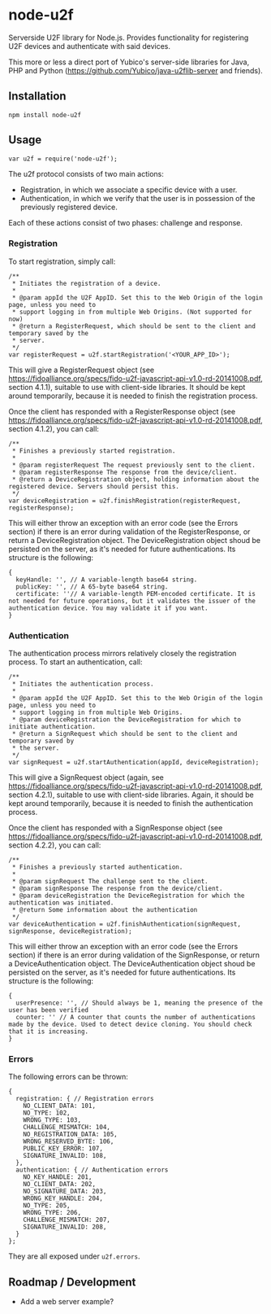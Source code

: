 node-u2f
==================

Serverside U2F library for Node.js. Provides functionality for registering U2F devices and authenticate with said devices.

This more or less a direct port of Yubico's server-side libraries for Java, PHP and Python (https://github.com/Yubico/java-u2flib-server and friends).

Installation
------------

```
npm install node-u2f
```


Usage
-----

```
var u2f = require('node-u2f');
```

The u2f protocol consists of two main actions:

- Registration, in which we associate a specific device with a user.
- Authentication, in which we verify that the user is in possession of the previously registered device.

Each of these actions consist of two phases: challenge and response.

### Registration

To start registration, simply call:

```
/**
 * Initiates the registration of a device.
 *
 * @param appId the U2F AppID. Set this to the Web Origin of the login page, unless you need to
 * support logging in from multiple Web Origins. (Not supported for now)
 * @return a RegisterRequest, which should be sent to the client and temporary saved by the
 * server.
 */
var registerRequest = u2f.startRegistration('<YOUR_APP_ID>');
```

This will give a RegisterRequest object (see https://fidoalliance.org/specs/fido-u2f-javascript-api-v1.0-rd-20141008.pdf, section 4.1.1), suitable to use with client-side libraries. It should be kept around temporarily, because it is needed to finish the registration process.

Once the client has responded with a RegisterResponse object (see https://fidoalliance.org/specs/fido-u2f-javascript-api-v1.0-rd-20141008.pdf, section 4.1.2), you can call:

```
/**
 * Finishes a previously started registration.
 *
 * @param registerRequest The request previously sent to the client.
 * @param registerResponse The response from the device/client.
 * @return a DeviceRegistration object, holding information about the registered device. Servers should persist this.
 */
var deviceRegistration = u2f.finishRegistration(registerRequest, registerResponse);
```
This will either throw an exception with an error code (see the Errors section) if there is an error during validation of the RegisterResponse, or return a DeviceRegistration object. The DeviceRegistration object shoud be persisted on the server, as it's needed for future authentications. Its structure is the following:

```
{
  keyHandle: '', // A variable-length base64 string.
  publicKey: '', // A 65-byte base64 string.
  certificate: ''// A variable-length PEM-encoded certificate. It is not needed for future operations, but it validates the issuer of the authentication device. You may validate it if you want.
}
```

### Authentication

The authentication process mirrors relatively closely the registration process. To start an authentication, call:

```
/**
 * Initiates the authentication process.
 *
 * @param appId the U2F AppID. Set this to the Web Origin of the login page, unless you need to
 * support logging in from multiple Web Origins.
 * @param deviceRegistration the DeviceRegistration for which to initiate authentication.
 * @return a SignRequest which should be sent to the client and temporary saved by
 * the server.
 */
var signRequest = u2f.startAuthentication(appId, deviceRegistration);
```
This will give a SignRequest object (again, see https://fidoalliance.org/specs/fido-u2f-javascript-api-v1.0-rd-20141008.pdf, section 4.2.1), suitable to use with client-side libraries. Again, it should be kept around temporarily, because it is needed to finish the authentication process.

Once the client has responded with a SignResponse object (see https://fidoalliance.org/specs/fido-u2f-javascript-api-v1.0-rd-20141008.pdf, section 4.2.2), you can call:

```
/**
 * Finishes a previously started authentication.
 *
 * @param signRequest The challenge sent to the client.
 * @param signResponse The response from the device/client.
 * @param deviceRegistration the DeviceRegistration for which the authentication was initiated.
 * @return Some information about the authentication
 */
var deviceAuthentication = u2f.finishAuthentication(signRequest, signResponse, deviceRegistration);
```

This will either throw an exception with an error code (see the Errors section) if there is an error during validation of the SignResponse, or return a DeviceAuthentication object. The DeviceAuthentication object shoud be persisted on the server, as it's needed for future authentications. Its structure is the following:

```
{
  userPresence: '', // Should always be 1, meaning the presence of the user has been verified
  counter: '' // A counter that counts the number of authentications made by the device. Used to detect device cloning. You should check that it is increasing.
}
```

### Errors

The following errors can be thrown:

```
{
  registration: { // Registration errors
    NO_CLIENT_DATA: 101,
    NO_TYPE: 102,
    WRONG_TYPE: 103,
    CHALLENGE_MISMATCH: 104,
    NO_REGISTRATION_DATA: 105,
    WRONG_RESERVED_BYTE: 106,
    PUBLIC_KEY_ERROR: 107,
    SIGNATURE_INVALID: 108,
  },
  authentication: { // Authentication errors
    NO_KEY_HANDLE: 201,
    NO_CLIENT_DATA: 202,
    NO_SIGNATURE_DATA: 203,
    WRONG_KEY_HANDLE: 204,
    NO_TYPE: 205,
    WRONG_TYPE: 206,
    CHALLENGE_MISMATCH: 207,
    SIGNATURE_INVALID: 208,
  }
};
```

They are all exposed under `u2f.errors`.

Roadmap / Development
---------------------

- Add a web server example?

